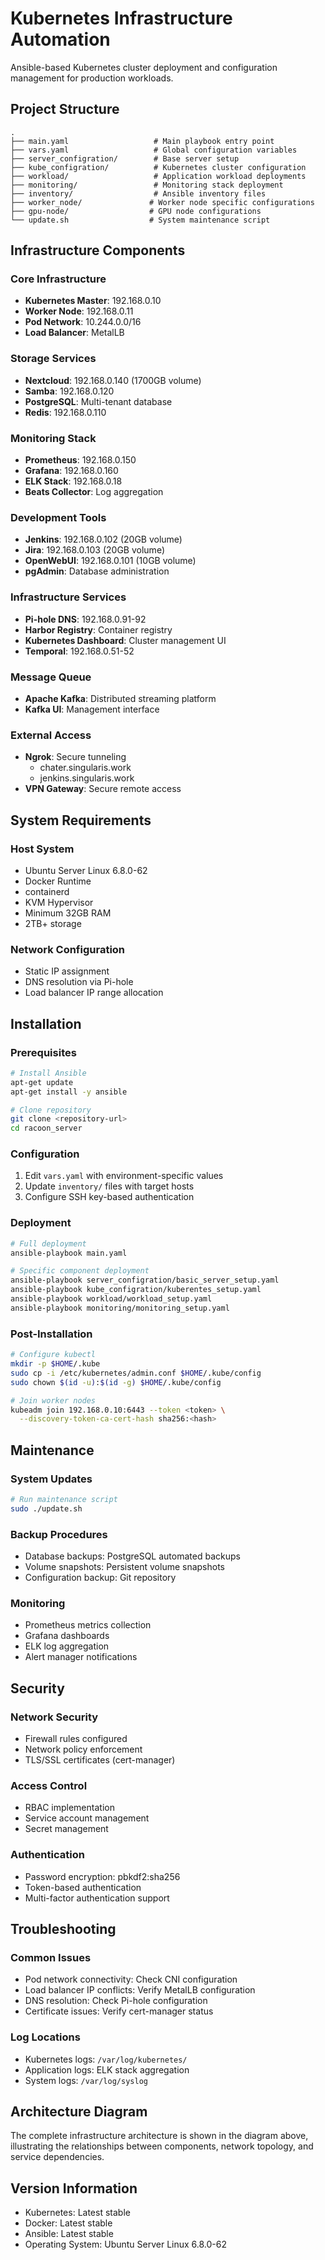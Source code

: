# Kubernetes Infrastructure Automation

Ansible-based Kubernetes cluster deployment and configuration management for production workloads.

## Project Structure

```
.
├── main.yaml                   # Main playbook entry point
├── vars.yaml                   # Global configuration variables
├── server_configration/        # Base server setup
├── kube_configration/          # Kubernetes cluster configuration
├── workload/                   # Application workload deployments
├── monitoring/                 # Monitoring stack deployment
├── inventory/                  # Ansible inventory files
├── worker_node/               # Worker node specific configurations
├── gpu-node/                  # GPU node configurations
└── update.sh                  # System maintenance script
```

## Infrastructure Components

### Core Infrastructure
- **Kubernetes Master**: 192.168.0.10
- **Worker Node**: 192.168.0.11
- **Pod Network**: 10.244.0.0/16
- **Load Balancer**: MetalLB

### Storage Services
- **Nextcloud**: 192.168.0.140 (1700GB volume)
- **Samba**: 192.168.0.120
- **PostgreSQL**: Multi-tenant database
- **Redis**: 192.168.0.110

### Monitoring Stack
- **Prometheus**: 192.168.0.150
- **Grafana**: 192.168.0.160
- **ELK Stack**: 192.168.0.18
- **Beats Collector**: Log aggregation

### Development Tools
- **Jenkins**: 192.168.0.102 (20GB volume)
- **Jira**: 192.168.0.103 (20GB volume)
- **OpenWebUI**: 192.168.0.101 (10GB volume)
- **pgAdmin**: Database administration

### Infrastructure Services
- **Pi-hole DNS**: 192.168.0.91-92
- **Harbor Registry**: Container registry
- **Kubernetes Dashboard**: Cluster management UI
- **Temporal**: 192.168.0.51-52

### Message Queue
- **Apache Kafka**: Distributed streaming platform
- **Kafka UI**: Management interface

### External Access
- **Ngrok**: Secure tunneling
  - chater.singularis.work
  - jenkins.singularis.work
- **VPN Gateway**: Secure remote access

## System Requirements

### Host System
- Ubuntu Server Linux 6.8.0-62
- Docker Runtime
- containerd
- KVM Hypervisor
- Minimum 32GB RAM
- 2TB+ storage

### Network Configuration
- Static IP assignment
- DNS resolution via Pi-hole
- Load balancer IP range allocation

## Installation

### Prerequisites
```bash
# Install Ansible
apt-get update
apt-get install -y ansible

# Clone repository
git clone <repository-url>
cd racoon_server
```

### Configuration
1. Edit `vars.yaml` with environment-specific values
2. Update `inventory/` files with target hosts
3. Configure SSH key-based authentication

### Deployment
```bash
# Full deployment
ansible-playbook main.yaml

# Specific component deployment
ansible-playbook server_configration/basic_server_setup.yaml
ansible-playbook kube_configration/kuberentes_setup.yaml
ansible-playbook workload/workload_setup.yaml
ansible-playbook monitoring/monitoring_setup.yaml
```

### Post-Installation
```bash
# Configure kubectl
mkdir -p $HOME/.kube
sudo cp -i /etc/kubernetes/admin.conf $HOME/.kube/config
sudo chown $(id -u):$(id -g) $HOME/.kube/config

# Join worker nodes
kubeadm join 192.168.0.10:6443 --token <token> \
  --discovery-token-ca-cert-hash sha256:<hash>
```

## Maintenance

### System Updates
```bash
# Run maintenance script
sudo ./update.sh
```

### Backup Procedures
- Database backups: PostgreSQL automated backups
- Volume snapshots: Persistent volume snapshots
- Configuration backup: Git repository

### Monitoring
- Prometheus metrics collection
- Grafana dashboards
- ELK log aggregation
- Alert manager notifications

## Security

### Network Security
- Firewall rules configured
- Network policy enforcement
- TLS/SSL certificates (cert-manager)

### Access Control
- RBAC implementation
- Service account management
- Secret management

### Authentication
- Password encryption: pbkdf2:sha256
- Token-based authentication
- Multi-factor authentication support

## Troubleshooting

### Common Issues
- Pod network connectivity: Check CNI configuration
- Load balancer IP conflicts: Verify MetalLB configuration
- DNS resolution: Check Pi-hole configuration
- Certificate issues: Verify cert-manager status

### Log Locations
- Kubernetes logs: `/var/log/kubernetes/`
- Application logs: ELK stack aggregation
- System logs: `/var/log/syslog`

## Architecture Diagram

The complete infrastructure architecture is shown in the diagram above, illustrating the relationships between components, network topology, and service dependencies.

## Version Information

- Kubernetes: Latest stable
- Docker: Latest stable
- Ansible: Latest stable
- Operating System: Ubuntu Server Linux 6.8.0-62